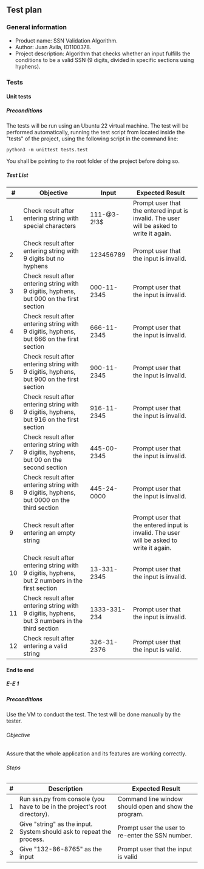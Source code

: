 ## Test plan
### General information
- Product name: SSN Validation Algorithm.
- Author: Juan Avila, ID1100378.
- Project description: Algorithm that checks whether an input fulfills the conditions to be a valid SSN (9 digits, divided in specific sections using hyphens).

### Tests
#### Unit tests
##### Preconditions
The tests will be run using an Ubuntu 22 virtual machine. The test will be performed automatically, running the test script from located inside the "tests" of the project, using the following script in the command line: 

	python3 -m unittest tests.test 
	
You shall be pointing to the root folder of the project before doing so.

##### Test List

|     #     |     Objective                                                                                        |     Input       |     Expected Result                                                                            |   |
|-----------|------------------------------------------------------------------------------------------------------|-----------------|------------------------------------------------------------------------------------------------|---|
|     1     |     Check result after entering string with special   characters                                     |     111-@3-2!3$ |     Prompt user that the   entered input is invalid. The user will be asked to write it again. |   |
|     2     |     Check result after   entering string with 9 digits but no hyphens                                |     123456789   |     Prompt user that the   input is invalid.                                                   |   |
|     3     |     Check result after   entering string with 9 digitis, hyphens, but 000 on the first section       |     000-11-2345 |     Prompt user that the   input is invalid.                                                   |   |
| 4         |     Check result after   entering string with 9 digitis, hyphens, but 666 on the first section       |     666-11-2345 |     Prompt user that the   input is invalid.                                                   |   |
| 5         |     Check result after   entering string with 9 digitis, hyphens, but 900 on the first section       |     900-11-2345 |     Prompt user that the   input is invalid.                                                   |   |
| 6         |     Check result after   entering string with 9 digitis, hyphens, but 916 on the first section       |     916-11-2345 |     Prompt user that the   input is invalid.                                                   |   |
|        7  |     Check result after   entering string with 9 digitis, hyphens, but 00 on the second section       |     445-00-2345 |     Prompt user that the   input is invalid.                                                   |   |
| 8         |     Check result after   entering string with 9 digitis, hyphens, but 0000 on the third section      |     445-24-0000 |     Prompt user that the   input is invalid.                                                   |   |
| 9         | Check result after entering an empty string                                                          |                 |     Prompt user that the   entered input is invalid. The user will be asked to write it again. |   |
|     10    |     Check result after   entering string with 9 digitis, hyphens, but 2 numbers in the first section | 13-331-2345     |     Prompt user that the   input is invalid.                                                   |   |
|        11 |     Check result after   entering string with 9 digitis, hyphens, but 3 numbers in the third section | 1333-331-234    |     Prompt user that the   input is invalid.                                                   |   |
|        12 |     Check result after   entering a valid string                                                     | 326-31-2376     |     Prompt user that the   input is valid.                                                     |   |

#### End to end 

##### E-E 1
##### Preconditions
Use the VM to conduct the test. The test will be done manually by the tester.
###### Objective
 Assure that the whole application and its features are working correctly.
###### Steps

| # | Description                                                                 | Expected Result                                         |
|---|-----------------------------------------------------------------------------|---------------------------------------------------------|
| 1 | Run ssn.py from console (you have   to be in the project's root directory). | Command line window should open   and show the program. |
| 2 | Give "string" as the   input. System should ask to repeat the process.      | Prompt user the user to re-enter   the SSN number.      |
| 3 | Give "132-86-8765" as   the input                                           | Prompt user that the input is   valid                   |